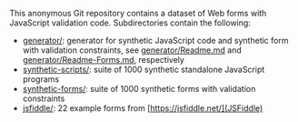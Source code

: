 This anonymous Git repository contains a dataset of Web forms with
JavaScript validation code. Subdirectories contain the following:

* [generator/](generator/): generator for synthetic JavaScript code and
  synthetic form with validation constraints, see
  [generator/Readme.md](generator/Readme.md) and
  [generator/Readme-Forms.md](generator/Readme-Forms.md), respectively
* [synthetic-scripts/](synthetic-scripts/): suite of 1000 synthetic
  standalone JavaScript programs
* [synthetic-forms/](synthetic-forms/): suite of 1000 synthetic forms with
  validation constraints
* [jsfiddle/](jsfiddle/): 22 example forms from
  [https://jsfiddle.net/](JSFiddle)
